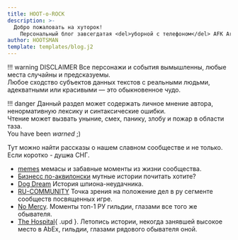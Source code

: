 ```yaml
---
title: HOOT-o-ROCK
description: >- 
  Добро пожаловать на хуторок!  
    Персональный блог завсегдатая <del>уборной с телефоном</del> AFK Arena.
author: HOOTSMAN
template: templates/blog.j2
---
```

!!! warning DISCLAIMER
    Все персонажи и события вымышленны, любые места случайны и предсказуемы.  
    Любое сходство субъектов данных текстов с реальными людьми, адекватными или красивыми — это обыкновенное чудо.  

!!! danger
    Данный раздел может содержать личное мнение автора, ненормативную лексику и синтаксические ошибки.  
    Чтение может вызвать уныние, смех, панику, злобу и пожар в области таза.  
    You have been _warned_ ;)

Тут можно найти рассказы о нашем славном сообществе и не только.  
Если коротко - душ<del class="red-font">к</del>а СНГ.

- [memes](meme.md) мемасы и забавные моменты из жизни сообщества.
- [Бизнесс по-аквилонски](aquav.md) мутные истории почитать хотите?
- [Dog Dream](dogdream.md) История шпиона-неудачника.
- [RU-COMMUNITY](makerugreatagain.md) Точка зрения на положение дел в ру сегменте сообществ посвященных игре.
- [No Mercy](nm-respect.md). Моменты топ-1 РУ гильдии, глазами все того же обывателя.  
- [The Hospital](th-retirement.md){ .upd }. Летопись истории, некогда занявшей высокое место в AbEx, гильдии, глазами рядового обывателя оной.

